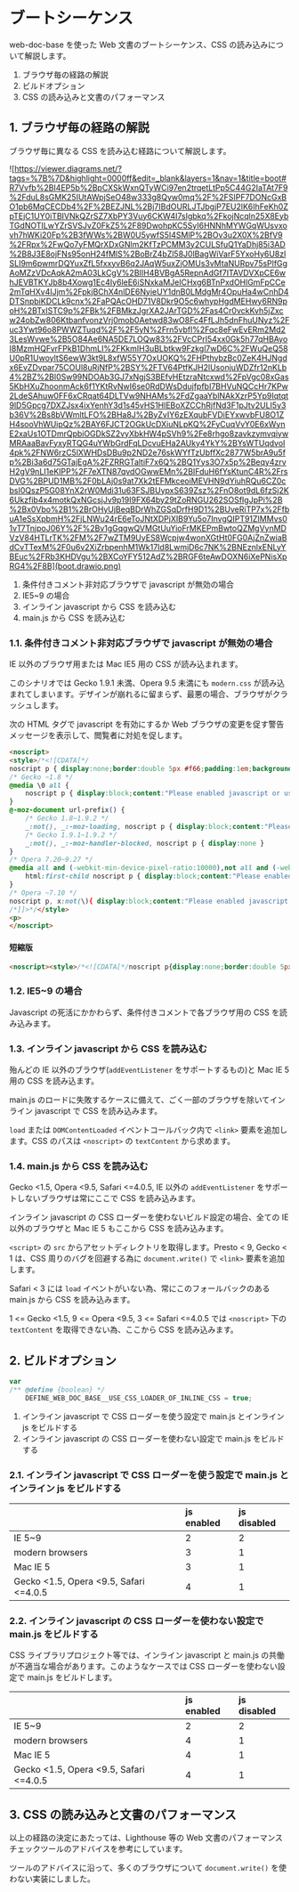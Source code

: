 # ブートシーケンス

web-doc-base を使った Web 文書のブートシーケンス、CSS の読み込みについて解説します。

1. ブラウザ毎の経路の解説
2. ビルドオプション
3. CSS の読み込みと文書のパフォーマンス

## 1. ブラウザ毎の経路の解説

ブラウザ毎に異なる CSS を読み込む経路について解説します。

![https://viewer.diagrams.net/?tags=%7B%7D&highlight=0000ff&edit=_blank&layers=1&nav=1&title=boot#R7Vvfb%2BI4EP5b%2BpCXSkWxnQTyWCi97en2trqetLtPp5C44G2IaTAt7F9%2FduL8sGMK25IUtAWpjSeO48w333g8Qyw0mq%2F%2FSIPF7DONcGxBO1pb6MqCECDb4%2F%2BEZJNL%2Bj7IBdOURLJTJbgjP7EU2lK6IhFeKh0ZpTEjC1UY0iTBIVNkQZrSZ7XbPY3Vuy6CKW4I7sIgbkq%2FkojNcqln25X8EybTGdNOTILwYZrSVSJvZ0FkZ5%2F89DwohpKC5SyI6HNNhMYWGqWUsvxovh7hWKi20Fp%2B3fWWs%2BW0U5ywfS5I4SMlP%2BOv3u2X0X%2BfV9%2FRpx%2FwQo7yFMQrXDxGNlm2KfTzPCMM3y2CULSfuQ1YaDhj85i3AD%2B8J3E8ojFNs95onH24fMlS%2BoBrZ4bZl58J0lBagWiVarF5YxoHy6U8zlSLI9m6pwmrDQYuxZfL5fxxyvB6q2JAqW5uxZjOMUs3vMtaNURpv75sPlfGgAoMZzVDcAqkA2mA03LkCgV%2BIIH4BVBgA5RepnAdGf7ITAVDVXpCE6whJEVBTKYJb8b4Xowg1Ec4Iy6leE6iSNxkaMJeICHxg6BTnPxdOHlGmFpCCe2mTqHXv4IJjm%2FpkjBChX4nlDE6NyieUY1dnB0LMdgMr4OpuHa4wCnhD4DTSnpbiKDCLk9cnx%2FaPQAcOHD71V8Dkr9O5c6whypHgdMEHwy6RN9poH%2BTxISTC9p%2FBk%2FBMkzJgrXA2JArTGD%2Fas4Cr0vckKvh5jZxcw24obZw806KtbanfvonzVrj0mob0Aetwd83wO8Fc4FfLJh5dnFhuUNyz%2Fuc3Ywt96o8PWWZTuqd%2F%2F5yN%2Frn5vbfl%2Fqc8eFwEvERm2Md23LesWvwe%2B5O84Ae6NA5DE7LOQw83%2FVcCPrI54xx0Gk5h77qHBAyoI8MzmHQFvrFPkB1DhmLI%2FKkmIH3uBLbtkw9Fzkgl7wD6C%2FWuQeQ58U0pR1UwoyltS6ewW3kt9L8xfW55Y7OxUOKQ%2FHPthybzBc0ZeK4HJNgdx6EvZDvpar75COUl8uRjNfP%2BSY%2FTV64PtfKJH2lUsonjuWDZfr12nKLb4%2BZ%2Bl0Sw99NDOAb3GJ7xNgjS3BEfvHEtzraNtcxwd%2FpVgc08xGas5KbHXuZhoonmAck6f1YKtRvNwI6se0RdDWsDdujfpfbI7BHVuNQCcHr7KPw2LdeSAhuw0FF6xCRqat64DLTVw9NHAMs%2FdZgaaYblNAkXzrP5Yp9Iqtqt9lD5Gpcg7DXZJsx4ixYenhY3d1s45vHS1HlEBoXZCChRjfNd3F1pJtv2ULI5y3b36V%2Bs8bVWmltLFO%2BHa8J%2ByZvIY6zEXqubFVDiEYxwvbFU8O1ZH4sooVhWUipQz%2BAY6FJCT2OGkUcDXiuNLpKQ%2FyCuqVvY0E6xWynE2xaUs1OTDmrQpbiOGDkSZ2vyXbkHW4pSVh9%2Fe8rhgo8zavkzymvqiywMRAaaBavFyxyRTQG4uYWbGrdFqLDcvuEHa2AUky4YkY%2BYsWTUqdvoI4pk%2FNW6rzC5lXWHDsDBu9p2ND2e76skWYfTzUbffXc2877W5brA9u5fp%2Bi3a6d75GTajEgA%2FZRRGTaltiF7x6Q%2BQ1Yys3O7x5p%2Beqy4zrvH2gV9nLI1eKIPP%2F7eXTN87qvdOGwwEMn%2BIFduH6fYsKtunC4R%2FrsDVG%2BPUD1MB%2F0bLAj0s9at7Xk2tEFMkceoiMEVHN9dYiuhRQu6CZ0cbsI0QszP5G08YnX2rW0Mdi31u63FSJBUypxS639Zsz%2FnO8ot9dL6fzSj2K6Ukzfib4x4motkQxNGcsjJv9p19I9FX64by29tZoRNGU262SOSfIgJpPi%2B%2Bx0Vbo%2B1%2BrOHyUjBeqBDrWhZGSqDrfH9D1%2BUveRiTP7x%2FfbuA1eSsXpbmH%2FjLNWu24rE6eToJNtXDPjXIB9Yu5o7InvgQIPT91ZIMMvs01vT7TnjpoJ06Y%2F%2Bv1gGqgwQVMGtUuYioFrMKEPmBwtoQZMgVynMDVzV84HTLrTK%2FM%2F7wZTM9UyES8Wcpjw4wonXGtHt0FG0AjZnZwiaBdCvTTexM%2F0u6v2XiZrbpenhM1Wk17Id8LwmjD6c7NK%2BNEznlxENLyYBEuc%2FRb3KHDVgu%2BXCoYFY512AdZ%2BRGF6teAwDOXN6iXePNisXpRG4%2F8B](boot.drawio.png)

1. 条件付きコメント非対応ブラウザで javascript が無効の場合
2. IE5~9 の場合
3. インライン javascript から CSS を読み込む
4. main.js から CSS を読み込む

### 1.1. 条件付きコメント非対応ブラウザで javascript が無効の場合

IE 以外のブラウザ用または Mac IE5 用の CSS が読み込まれます。

このシナリオでは Gecko 1.9.1 未満、Opera 9.5 未満にも `modern.css` が読み込まれてしまいます。デザインが崩れるに留まらず、最悪の場合、ブラウザがクラッシュします。

次の HTML タグで javascript を有効にするか Web ブラウザの変更を促す警告メッセージを表示して、閲覧者に対処を促します。

~~~html
<noscript>
<style>/*<![CDATA[*/
noscript p { display:none;border:double 5px #f66;padding:1em;background:#300;color:#fff; }
/* Gecko ~1.8 */
@media \0 all {
    noscript p { display:block;content:"Please enabled javascript or use new version of browser. At least Firefox 3.5+."; }
}
@-moz-document url-prefix() {
    /* Gecko 1.8~1.9.2 */
    _:not(), _:-moz-loading, noscript p { display:block;content:"Please enabled javascript or use new version of browser. At least Firefox 3.5+."; }
    /* Gecko 1.9.1~1.9.2 */
    _:not(), _:-moz-handler-blocked, noscript p { display:none }
}
/* Opera 7.20~9.27 */
@media all and (-webkit-min-device-pixel-ratio:10000),not all and (-webkit-min-device-pixel-ratio:0) {
    html:first-child noscript p { display:block;content:"Please enabled javascript or use new version of browser. At least Opera 9.50+."; }
}
/* Opera ~7.10 */
noscript p, x:not(\){ display:block;content:"Please enabled javascript or use new version of browser. At least Opera 9.50+."; }
/*]]>*/</style>
<p>
</noscript>
~~~

#### 短縮版

~~~html
<noscript><style>/*<![CDATA[*/noscript p{display:none;border:double 5px #f66;padding:1em;background:#300;color:#fff}@media \0 all{noscript p{display:block;content:"Please enabled javascript or use new version of browser. At least Firefox 3.5+."}}@-moz-document url-prefix(){_:not(),_:-moz-loading,noscript p{display:block;content:"Please enabled javascript or use new version of browser. At least Firefox 3.5+."}_:not(),_:-moz-handler-blocked,noscript p{display:none}}@media all and(-webkit-min-device-pixel-ratio:10000),not all and(-webkit-min-device-pixel-ratio:0){html:first-child noscript p{display:block;content:"Please enabled javascript or use new version of browser. At least Opera 9.50+."}}noscript p,x:not(\){display:block;content:"Please enabled javascript or use new version of browser. At least Opera 9.50+."}/*]]>*/</style><p></noscript>
~~~

### 1.2. IE5~9 の場合

Javascript の死活にかかわらず、条件付きコメントで各ブラウザ用の CSS を読み込みます。

### 1.3. インライン javascript から CSS を読み込む

殆んどの IE 以外のブラウザ(`addEventListener` をサポートするもの)と Mac IE 5 用の CSS を読み込ます。

main.js のロードに失敗するケースに備えて、ごく一部のブラウザを除いてインライン javascript で CSS を読み込みます。

`load` または `DOMContentLoaded` イベントコールバック内で `<link>` 要素を追加します。CSS のパスは `<noscript>` の `textContent` から求めます。

### 1.4. main.js から CSS を読み込む

Gecko <1.5, Opera <9.5, Safari <=4.0.5, IE 以外の `addEventListener` をサポートしないブラウザは常にここで CSS を読み込みます。

インライン javascript の CSS ローダーを使わないビルド設定の場合、全ての IE 以外のブラウザと Mac IE 5 もここから CSS を読み込みます。

`<script>` の `src` からアセットディレクトリを取得します。Presto < 9, Gecko < 1 は、CSS 周りのバグを回避する為に `document.write()` で  `<link>` 要素を追加します。

Safari < 3 には `load` イベントがいない為、常にこのフォールバックのある main.js から CSS を読み込みます。

1 <= Gecko <1.5, 9 <= Opera <9.5, 3 <= Safari <=4.0.5 では `<noscript>` 下の `textContent` を取得できない為、ここから CSS を読み込みます。

## 2. ビルドオプション

~~~js
var
/** @define {boolean} */
    DEFINE_WEB_DOC_BASE__USE_CSS_LOADER_OF_INLINE_CSS = true;
~~~

1. インライン javascript で CSS ローダーを使う設定で main.js とインライン js をビルドする
2. インライン javascript の CSS ローダーを使わない設定で main.js をビルドする

### 2.1. インライン javascript で CSS ローダーを使う設定で main.js とインライン js をビルドする

|  | js enabled | js disabled |
|:--|:--|:--|
| IE 5~9 | 2 | 2 |
| modern browsers | 3 | 1 |
| Mac IE 5 | 3 | 1 |
| Gecko <1.5, Opera <9.5, Safari <=4.0.5 | 4 | 1 |

### 2.2. インライン javascript の CSS ローダーを使わない設定で main.js をビルドする

CSS ライブラリプロジェクト等では、インライン javascript と main.js の共働が不適当な場合があります。このようなケースでは CSS ローダーを使わない設定で main.js をビルドします。

|  | js enabled | js disabled |
|:--|:--|:--|
| IE 5~9 | 2 | 2 |
| modern browsers | 4 | 1 |
| Mac IE 5 | 4 | 1 |
| Gecko <1.5, Opera <9.5, Safari <=4.0.5 | 4 | 1 |

## 3. CSS の読み込みと文書のパフォーマンス

以上の経路の決定にあたっては、Lighthouse 等の Web 文書のパフォーマンスチェックツールのアドバイスを参考にしています。

ツールのアドバイスに沿って、多くのブラウザについて `document.write()` を使わない実装にしました。